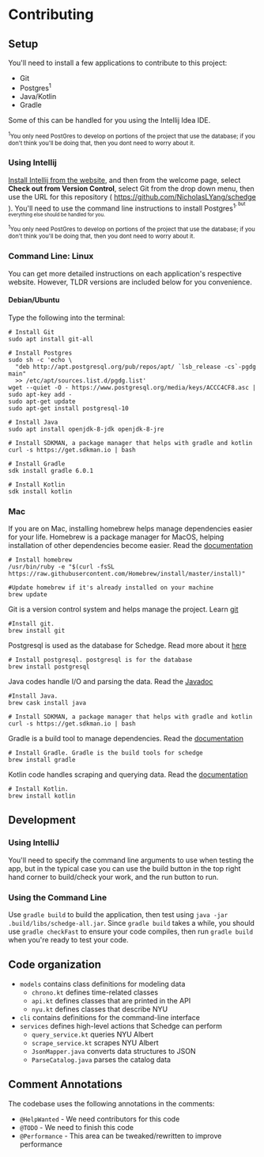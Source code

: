 # Contributing

## Setup
You'll need to install a few applications to contribute to this project:

- Git
- Postgres<sup>1</sup>
- Java/Kotlin
- Gradle

Some of this can be handled for you using the Intellij Idea IDE.

<small><sup>1</sup>You only need PostGres to develop on portions of the project
that use the database; if you don't think you'll be doing that, then you dont need
to worry about it.</small>

<!-- @HelpWanted More detailed explanation of what to do for Intellij -->
### Using Intellij
[Install Intellij from the website][intellij-download], and then from the welcome
page, select **Check out from Version Control**, select Git from the drop
down menu, then use the URL for this repository
( https://github.com/NicholasLYang/schedge ). You'll need to use the command
line instructions to install Postgres<sup>1<sup>, but everything else should be
handled for you.

[intellij-download]: https://www.jetbrains.com/idea/download/index.html

<small><sup>1</sup>You only need PostGres to develop on portions of the project
that use the database; if you don't think you'll be doing that, then you dont need
to worry about it.</small>

<!-- @HelpWanted Add command line installation instructions for more OSes -->
### Command Line: Linux
You can get more detailed instructions on each application's respective website.
However, TLDR versions are included below for you convenience.

#### Debian/Ubuntu
Type the following into the terminal:

```shell script
# Install Git
sudo apt install git-all

# Install Postgres
sudo sh -c 'echo \
  "deb http://apt.postgresql.org/pub/repos/apt/ `lsb_release -cs`-pgdg main"
  >> /etc/apt/sources.list.d/pgdg.list'
wget --quiet -O - https://www.postgresql.org/media/keys/ACCC4CF8.asc | sudo apt-key add -
sudo apt-get update
sudo apt-get install postgresql-10

# Install Java
sudo apt install openjdk-8-jdk openjdk-8-jre

# Install SDKMAN, a package manager that helps with gradle and kotlin
curl -s https://get.sdkman.io | bash

# Install Gradle
sdk install gradle 6.0.1

# Install Kotlin
sdk install kotlin
```

### Mac
If you are on Mac, installing homebrew helps manage dependencies easier for your life.
Homebrew is a package manager for MacOS, helping installation of other dependencies become easier. 
Read the [documentation](https://docs.brew.sh/)
```shell script
# Install homebrew
/usr/bin/ruby -e "$(curl -fsSL https://raw.githubusercontent.com/Homebrew/install/master/install)"

#Update homebrew if it's already installed on your machine
brew update
```
Git is a version control system and helps manage the project. Learn [git](https://www.tutorialspoint.com/git/index.htm)
```shell script
#Install git.
brew install git 
```
Postgresql is used as the database for Schedge. Read more about it [here](https://www.postgresql.org/about/)
```shell script
# Install postgresql. postgresql is for the database
brew install postgresql
``` 
Java codes handle I/O and parsing the data. Read the [Javadoc](https://docs.oracle.com/javase/7/docs/api/)
```shell script
#Install Java.
brew cask install java
```
```shell script
# Install SDKMAN, a package manager that helps with gradle and kotlin
curl -s https://get.sdkman.io | bash
```
Gradle is a build tool to manage dependencies. Read the [documentation](https://docs.gradle.org/current/userguide/what_is_gradle.html)
```shell script
# Install Gradle. Gradle is the build tools for schedge
brew install gradle
```
Kotlin code handles scraping and querying data. Read the [documentation](https://kotlinlang.org/docs/reference/)
```shell script
# Install Kotlin. 
brew install kotlin
```

## Development

<!-- @HelpWanted Make this more detailed -->
### Using IntelliJ
You'll need to specify the command line arguments to use when testing the app, but
in the typical case you can use the build button in the top right hand corner to
build/check your work, and the run button to run.

### Using the Command Line
Use `gradle build` to build the application, then test using
`java -jar .build/libs/schedge-all.jar`. Since `gradle build` takes a while, you
should use `gradle checkFast` to ensure your code compiles, then run `gradle build`
when you're ready to test your code.

## Code organization
- `models` contains class definitions for modeling data
  - `chrono.kt` defines time-related classes
  - `api.kt` defines classes that are printed in the API
  - `nyu.kt` defines classes that describe NYU
- `cli` contains definitions for the command-line interface
- `services` defines high-level actions that Schedge can perform
  - `query_service.kt` queries NYU Albert
  - `scrape_service.kt` scrapes NYU Albert
  - `JsonMapper.java` converts data structures to JSON
  - `ParseCatalog.java` parses the catalog data

## Comment Annotations
The codebase uses the following annotations in the comments:

- `@HelpWanted` - We need contributors for this code
- `@TODO` - We need to finish this code
- `@Performance` - This area can be tweaked/rewritten to improve performance

